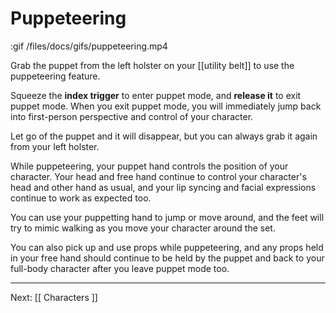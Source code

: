 # Puppeteering

:gif /files/docs/gifs/puppeteering.mp4

Grab the puppet from the left holster on your [[utility belt]] to use the puppeteering
feature.

Squeeze the **index trigger** to enter puppet mode, and **release it** to exit puppet mode.
When you exit puppet mode, you will immediately jump back into first-person perspective
and control of your character.

Let go of the puppet and it will disappear, but you can always grab it again from your
left holster.

While puppeteering, your puppet hand controls the position of your character. Your head and
free hand continue to control your character's head and other hand as usual, and your lip
syncing and facial expressions continue to work as expected too.

You can use your puppetting hand to jump or move around, and the feet will try to mimic
walking as you move your character around the set.

You can also pick up and use props while puppeteering, and any props held in your free hand
should continue to be held by the puppet and back to your full-body character after you
leave puppet mode too.

---

Next: [[ Characters ]]
